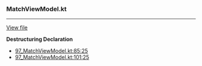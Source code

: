 ### MatchViewModel.kt
---
[View file](../files/97_MatchViewModel.kt)

**Destructuring Declaration**

 - [97_MatchViewModel.kt:85:25](../files/97_MatchViewModel.kt#L85)
 - [97_MatchViewModel.kt:101:25](../files/97_MatchViewModel.kt#L101)
